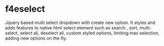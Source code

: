 # f4eselect
Jquery based multi select dropdown with create new option. It styles and adds features to native html select element such as search , sort, multi-select, select all, deselect all, custom styled options, limiting max selection, adding new options on the fly.

